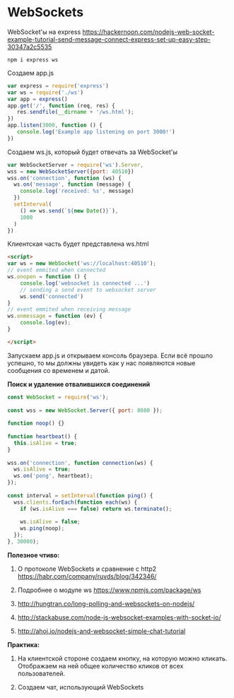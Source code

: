 # WebSockets

WebSocket'ы на express
https://hackernoon.com/nodejs-web-socket-example-tutorial-send-message-connect-express-set-up-easy-step-30347a2c5535

```cli
npm i express ws
```

Создаем app.js

```js
var express = require('express')
var ws = require('./ws')
var app = express()
app.get('/', function (req, res) {
   res.sendfile(__dirname + '/ws.html');
})
app.listen(3000, function () {
   console.log('Example app listening on port 3000!')
})
```

Создаем ws.js, который будет отвечать за WebSocket'ы

```js
var WebSocketServer = require('ws').Server,
wss = new WebSocketServer({port: 40510})
wss.on('connection', function (ws) {
  ws.on('message', function (message) {
    console.log('received: %s', message)
  })
  setInterval(
    () => ws.send(`${new Date()}`),
    1000
  )
})
```

Клиентская часть будет представлена ws.html

```html
<script>
var ws = new WebSocket('ws://localhost:40510');
// event emmited when connected
ws.onopen = function () {
    console.log('websocket is connected ...')
    // sending a send event to websocket server
    ws.send('connected')
}
// event emmited when receiving message 
ws.onmessage = function (ev) {
    console.log(ev);
}

</script>
```

Запускаем app.js и открываем консоль браузера. Если всё прошло успешно, то мы должны увидеть как у нас появляются новые сообщения со временем и датой.


**Поиск и удаление отвалившихся соединений**

```js
const WebSocket = require('ws');
 
const wss = new WebSocket.Server({ port: 8080 });
 
function noop() {}
 
function heartbeat() {
  this.isAlive = true;
}
 
wss.on('connection', function connection(ws) {
  ws.isAlive = true;
  ws.on('pong', heartbeat);
});
 
const interval = setInterval(function ping() {
  wss.clients.forEach(function each(ws) {
    if (ws.isAlive === false) return ws.terminate();
 
    ws.isAlive = false;
    ws.ping(noop);
  });
}, 30000);
```

**Полезное чтиво:**

1. О протоколе WebSockets и сравнение c http2
https://habr.com/company/ruvds/blog/342346/

2. Подробнее о модуле ws
https://www.npmjs.com/package/ws

3. http://hungtran.co/long-polling-and-websockets-on-nodejs/

4. http://stackabuse.com/node-js-websocket-examples-with-socket-io/

5. http://ahoj.io/nodejs-and-websocket-simple-chat-tutorial

**Практика:**

1. На клиентской стороне создаем кнопку, на которую можно кликать. Отображаем на ней общее количество кликов от всех пользователей.

2. Создаем чат, использующий WebSockets



